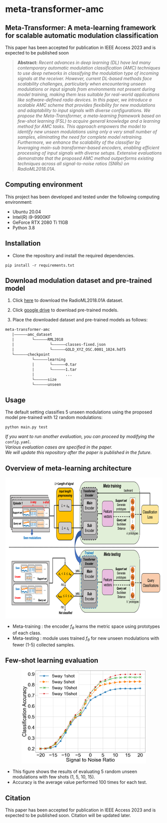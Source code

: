 # meta-transformer-amc

## Meta-Transformer: A meta-learning framework for scalable automatic modulation classification
This paper has been accepted for publication in IEEE Access 2023 and is expected to be published soon

>**Abstract:** *Recent advances in deep learning (DL) have led many contemporary automatic modulation classification (AMC) techniques to use deep networks in classifying the modulation type of incoming signals at the receiver. However, current DL-based methods face scalability challenges, particularly when encountering unseen modulations or input signals from environments not present during model training, making them less suitable for real-world applications like software-defined radio devices. In this paper, we introduce a scalable AMC scheme that provides flexibility for new modulations and adaptability to input signals with diverse configurations. We propose the Meta-Transformer, a meta-learning framework based on few-shot learning (FSL) to acquire general knowledge and a learning method for AMC tasks. This approach empowers the model to identify new unseen modulations using only a very small number of samples, eliminating the need for complete model retraining. Furthermore, we enhance the scalability of the classifier by leveraging main-sub transformer-based encoders, enabling efficient processing of input signals with diverse setups. Extensive evaluations demonstrate that the proposed AMC method outperforms existing techniques across all signal-to-noise ratios (SNRs) on RadioML2018.01A.*

## Computing environment
This project has been developed and tested under the following computing environment:
- Ubuntu 20.04
- Intel(R) i9-9900KF
- GeForce RTX 2080 Ti 11GB
- Python 3.8

## Installation

* Clone the repository and install the required dependencies.
```
pip install -r requirements.txt
```

## Download modulation dataset and pre-trained model
1. Click [here](https://www.deepsig.ai/datasets) to download the RadioML2018.01A dataset.

2. Click [google drive](https://drive.google.com/file/d/1x_amkYkb3m3bdpPeRztMWhJUWxmBSzmk/view?usp=sharing) to download pre-trained models.

3. Place the downloaded dataset and pre-trained models as follows:
```
meta-transformer-amc
   |——————amc_dataset
   |        └——————RML2018
   |                └——————classes-fixed.json
   |                └——————GOLD_XYZ_OSC.0001_1024.hdf5
   └——————checkpoint
            └——————learning
            |       └——————0.tar
            |       └——————1.tar
            |              ...
            └——————size
            └——————unseen
```

## Usage
The default setting classifies 5 unseen modulations using the proposed model pre-trained with 12 random modulations:
```
python main.py test
```
*If you want to run another evaluation, you can proceed by modifying the `config.yaml`.*  
*Various evaluation cases are specified in the paper.*  
*We will update this repository after the paper is published in the future.*



## Overview of meta-learning architecture 
<div align="center">
<img src="./paper_figures/figures/overview.png" width="780" height="450"/>
</div>

- Meta-training : the encoder $f_{\theta}$  learns the metric space using prototypes of each class.
- Meta-testing  : module uses trained $f_{\theta}$ for new unseen modulations with fewer (1-5) collected samples. 


## Few-shot learning evaluation
<div align="center">
<img src="./paper_figures/figures/fewshot.png" width="400" height="300"/> 
</div>

- This figure shows the results of evaluating 5 random unseen modulations with few shots (1, 5, 10, 15).
- Accuracy is the average value performed 100 times for each test.

<!--
## Input size scalability evaluation
<div align="center">
<img src="./paper_figures/figures/size_cnn.png" width="400" height="250"/>
<img src="./paper_figures/figures/size_vit.png" width="400" height="250"/>
</div>

- Evaluating the proposed model (**right figure**) using smaller input frames while it was trained with 2x1024 frames.
- The left figure shows the limitations on the input size scalability of CNN-based models.  
- Proposed model only leads to a slight performance degradation, with the minimum difference being approximately **±0.4%**.  
-->

## Citation
This paper has been accepted for publication in IEEE Access 2023 and is expected to be published soon. Citation will be updated later.
